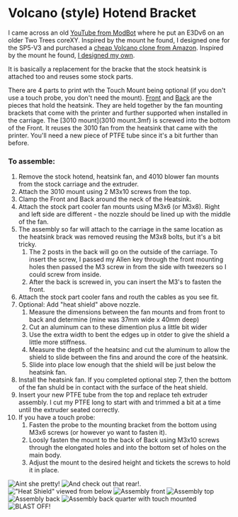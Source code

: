 # Volcano (style) Hotend Bracket

I came across an old [YouTube from ModBot](https://www.youtube.com/watch?v=cXx1_OsDcIc) where he put an E3Dv6 on an older Two Trees coreXY.  Inspired by the mount he found, I designed one for the SP5-V3 and purchased a [cheap Volcano clone from Amazon](https://www.amazon.com/dp/B0BR7Z63H8).  Inspired by the mount he found, [I designed my own](Volcano%20Hotend%20Mount.step).

It is basically a replacement for the bracke that the stock heatsink is attached too and reuses some stock parts.

There are 4 parts to print wth the Touch Mount being optional (if you don't use a touch probe, you don't need the mount). [Front](Front.3mf) and [Back](Back.3mf) are the pieces that hold the heatsink. They are held together by the fan mounting brackets that come with the printer and further supported when installed in the carriage. The [3010 mount](3010 mount.3mf) is screwed into the bottom of the Front. It reuses the 3010 fan from the heatsink that came with the printer. You'll need a new piece of PTFE tube since it's a bit further than before.

### To assemble:

1. Remove the stock hotend, heatsink fan, and 4010 blower fan mounts from the stock carriage and the extruder.
2. Attach the 3010 mount using 2 M3x10 screws from the top.
3. Clamp the Front and Back around the neck of the Heatsink.
4. Attach the stock part cooler fan mounts using M3x6 (or M3x8). Right and left side are different - the nozzle should be lined up with the middle of the fan.
5. The assembly so far will attach to the carriage in the same location as the heatsink brack was removed reusing the M3x8 bolts, but it's a bit tricky.
    1. The 2 posts in the back will go on the outside of the carriage. To insert the screw, I passed my Allen key through the front mounting holes then passed the M3 screw in from the side with tweezers so I could screw from inside.
    2. After the back is screwed in, you can insert the M3's to fasten the front.
6. Attach the stock part cooler fans and routh the cables as you see fit.
7. Optional: Add "heat shield" above nozzle.
    1. Measure the dimensions between the fan mounts and from front to back and determine (mine was 37mm wide x 40mm deep)
    2. Cut an aluminum can to these dimention plus a little bit wider
    3. Use the extra width to bent the edges up in otder to give the shield a little more stiffness.
    4. Measure the depth of the heatsinc and cut the aluminum to allow the shield to slide between the fins and around the core of the heatsink.
    5. Slide into place low enough that the shield will be just below the heatsink fan.
8. Install the heatsink fan. If you completed optional step 7, then the bottom of the fan shuld be in contact with the surface of the heat shield.
8. Insert your new PTFE tube from the top and replace teh extruder assembly. I cut my PTFE long to start with and trimmed a bit at a time until the extruder seated correctly.
9. If you have a touch probe:
    1. Fasten the probe to the mounting bracket from the bottom using M3x6 screws (or however yo want to fasten it).
    2. Loosly fasten the mount to the back of Back using M3x10 screws through the elongated holes and into the bottom set of holes on the main body.
    3. Adjust the mount to the desired height and tickets the screws to hold it in place.




![Aint she pretty!](.../_media/VolcanoAdapter/Front_Installed.jpg "Front view.")
![And check out that rear!](.../_media/VolcanoAdapter/Back_Installed.jpg "Out of focus back view.").
!["Heat Shield" viewed from below](.../_media/VolcanoAdapter/FronUp_Nozzle.jpg "Heat shield installed - bottom view.")
![Assembly front](.../_media/VolcanoAdapter/Assembly_View_Front.jpg "Assembly in progress, front view.")
![Assembly top](.../_media/VolcanoAdapter/Top_View.jpg "Assembly in progress, top view.")
![Assembly back](.../_media/VolcanoAdapter/Pre-Touch.jpg "Assembly in progress, back view.")
![Assembly back quarter with touch mounted](../_media/VolcanoAdapter/Touch_Mounted.jpg "Assembly in progress, back quarter view.")
![BLAST OFF!](.../_media/VolcanoAdapter/Blast_Off.jpg "Going on a trip.")
